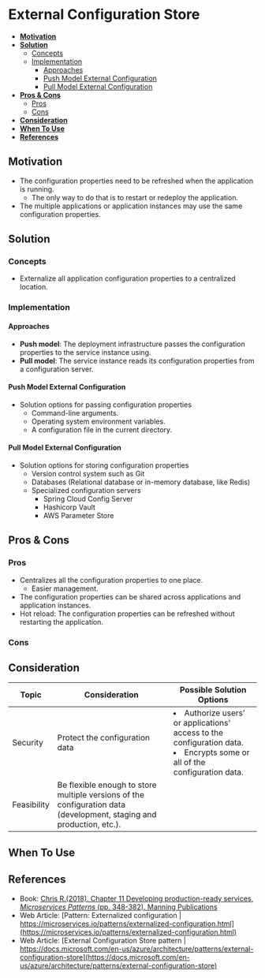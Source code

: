 # External Configuration Store

- [**Motivation**](#motivation)
- [**Solution**](#solution)
   - [Concepts](#concepts)
   - [Implementation](#implementation)
      - [Approaches](#approaches)
      - [Push Model External Configuration](#push-model-external-configuration)
      - [Pull Model External Configuration](#pull-model-external-configuration)
- [**Pros & Cons**](#pros--cons)
   - [Pros](#pros)
   - [Cons](#cons)
- [**Consideration**](#consideration)
- [**When To Use**](#when-to-use)
- [**References**](#references)

## Motivation
- The configuration properties need to be refreshed when the application is running.
   - The only way to do that is to restart or redeploy the application.
- The multiple applications or application instances may use the same configuration properties.

## Solution
### Concepts
- Externalize all application configuration properties to a centralized location.

### Implementation
#### Approaches
- **Push model**: The deployment infrastructure passes the configuration properties to the service instance using.
- **Pull model**: The service instance reads its configuration properties from a configuration server.

#### Push Model External Configuration
- Solution options for passing configuration properties
   - Command-line arguments.
   - Operating system environment variables.
   - A configuration file in the current directory.

#### Pull Model External Configuration
- Solution options for storing configuration properties
   - Version control system such as Git
   - Databases (Relational database or in-memory database, like Redis)
   - Specialized configuration servers
      - Spring Cloud Config Server
      - Hashicorp Vault
      - AWS Parameter Store

## Pros & Cons
### Pros
- Centralizes all the configuration properties to one place.
   - Easier management.
- The configuration properties can be shared across applications and application instances.
- Hot reload: The configuration properties can be refreshed without restarting the application.

### Cons

## Consideration
| Topic | Consideration | Possible Solution Options |
|----|-----|-----|
| Security | Protect the configuration data | <li>Authorize users’ or applications' access to the configuration data.<li>Encrypts some or all of the configuration data. |
| Feasibility | Be flexible enough to store multiple versions of the configuration data (development, staging and production, etc.). | |

## When To Use
## References
- Book: [Chris R.(2018). Chapter 11 Developing production-ready services, *Microservices Patterns* (pp. 348-382). Manning Publications](https://www.manning.com/books/microservices-patterns)
- Web Article: [Pattern: Externalized configuration | https://microservices.io/patterns/externalized-configuration.html](https://microservices.io/patterns/externalized-configuration.html)
- Web Article: [External Configuration Store pattern | https://docs.microsoft.com/en-us/azure/architecture/patterns/external-configuration-store](https://docs.microsoft.com/en-us/azure/architecture/patterns/external-configuration-store)
